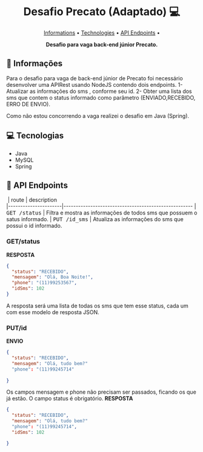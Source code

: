 <h1 align="center" style="font-weight: bold;">Desafio Precato (Adaptado) 💻</h1>

<p align="center">
<a href="#informations">Informations</a> •
<a href="#tech">Technologies</a> • 
<a href="#routes">API Endpoints</a> •
</p>

<p align="center">
    <b>Desafio para vaga back-end júnior Precato.</b>
</p>

<h2 id="informations">🎯 Informações</h2>

Para o desafio para vaga de back-end júnior de Precato foi necessário desenvolver uma APIRest usando NodeJS contendo dois endpoints.
1- Atualizar as informações do sms , conforme seu id. 
2- Obter uma lista dos sms que contem o status informado como parâmetro (ENVIADO,RECEBIDO, ERRO DE ENVIO).

Como não estou concorrendo a vaga realizei o desafio em Java (Spring).

<h2 id="technologies">💻 Tecnologias</h2>

- Java
- MySQL
- Spring

<h2 id="routes">📍 API Endpoints</h2>


​
| route               | description                                          
|----------------------|-----------------------------------------------------
| <kbd>GET /status</kbd>     | Filtra e mostra as informações de todos sms que possuem o satus informado.
| <kbd>PUT /id_sms</kbd>     | Atualiza as informações do sms que possui o id informado.

<h3 id="get-auth-detail">GET/status</h3>

**RESPOSTA**
```json
{
  "status": "RECEBIDO",
  "mensagem": "Olá, Boa Noite!",
  "phone": "(11)99253567",
  "idSms": 102
}
```
A resposta será uma lista de todas os sms que tem esse status, cada um com esse modelo de resposta JSON.
<h3 id="post-auth-detail">PUT/id</h3>

**ENVIO**
```json
{
  "status": "RECEBIDO",
  "mensagem": "Olá, tudo bem?"
  "phone": "(11)99245714"
   
}
```
Os campos mensagem e phone não precisam ser passados, ficando os que já estão. O campo status é obrigatório.
**RESPOSTA**
```json
{
  "status": "RECEBIDO",
  "mensagem": "Olá, tudo bem?"
  "phone": "(11)99245714",
  "idSms": 102

}
```


